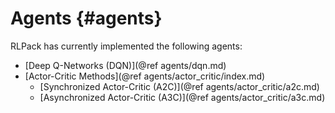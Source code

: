 # Agents {#agents}

RLPack has currently implemented the following agents: 
- [Deep Q-Networks (DQN)](@ref agents/dqn.md)
- [Actor-Critic Methods](@ref agents/actor_critic/index.md)
  - [Synchronized Actor-Critic (A2C)](@ref agents/actor_critic/a2c.md)
  - [Asynchronized Actor-Critic (A3C)](@ref agents/actor_critic/a3c.md)